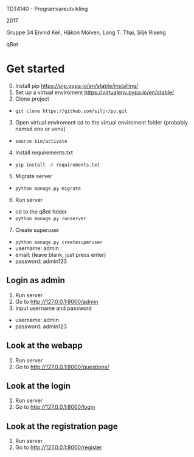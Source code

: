 TDT4140 - Programvareutvikling

2017 

Gruppe 34 
Eivind Keil, Håkon Molven, Long T. Thai, Silje Riseng 

qBot 

# Get started
0. Install pip https://pip.pypa.io/en/stable/installing/ 
1. Set up a virtual enviroment https://virtualenv.pypa.io/en/stable/ 
2. Clone project 
  * `git clone https://github.com/siljr/pu.git`
3. Open virtual enviroment 
  cd to the virtual enviroment folder (probably named env or venv)
  * `source bin/activate`
4. Install requirements.txt 
  * `pip install -r requirements.txt`
5. Migrate server 
  * `python manage.py migrate`
6. Run server 
  * cd to the qBot folder 
  * `python manage.py runserver` 
7. Create superuser 
  * `python manage.py createsuperuser`
  * username: admin
  * email: (leave blank, just press enter)
  * password: admin123


 
## Login as admin 
1. Run server 
2. Go to http://127.0.0.1:8000/admin 
3. Input username and password
  * username: admin
  * password: admin123

## Look at the webapp 
1. Run server
2. Go to http://127.0.0.1:8000/questions/

## Look at the login 
1. Run server
2. Go to http://127.0.0.1:8000/login 

## Look at the registration page 
1. Run server
2. Go to http://127.0.0.1:8000/register 

